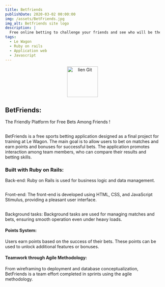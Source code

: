 ```yaml
---
title: Betfriends
publishDate: 2020-03-02 00:00:00
img: /assets/BetFriends.jpg
img_alt: Betfriends site logo
description: |
  Free online betting to challenge your friends and see who will be the best!
tags:
  - Le Wagon
  - Ruby on rails
  - Application web
  - Javascript
---
```


<div style="text-align:center;">
  <a href="https://github.com/Asper-01/BetFriends" target="_blank" rel="noreferrer">
    <img src="/assets/Git.png" alt="lien Git" width="100">
  </a>
</div>





## BetFriends:
The Friendly Platform for Free Bets Among Friends !
##
BetFriends is a free sports betting application designed as a final project for training at Le Wagon. The main goal is to allow users to bet on matches and earn points and bonuses for successful bets. The application promotes interaction among team members, who can compare their results and betting skills.

### Built with Ruby on Rails:

Back-end: Ruby on Rails is used for business logic and data management.
##
Front-end: The front-end is developed using HTML, CSS, and JavaScript Stimulus, providing a pleasant user interface.
##
Background tasks: Background tasks are used for managing matches and bets, ensuring smooth operation even under heavy loads.

#### Points System:

Users earn points based on the success of their bets. These points can be used to unlock additional features or bonuses.

#### Teamwork through Agile Methodology:

From wireframing to deployment and database conceptualization, BetFriends is a team effort completed in sprints using the agile methodology.
